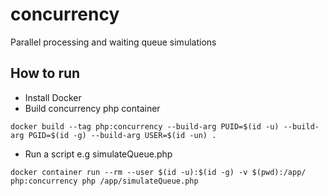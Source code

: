 # concurrency
Parallel processing and waiting queue simulations

## How to run

- Install Docker
- Build concurrency php container
```
docker build --tag php:concurrency --build-arg PUID=$(id -u) --build-arg PGID=$(id -g) --build-arg USER=$(id -un) .
```
- Run a script e.g simulateQueue.php
```
docker container run --rm --user $(id -u):$(id -g) -v $(pwd):/app/ php:concurrency php /app/simulateQueue.php
```